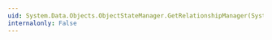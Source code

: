 ```yaml
---
uid: System.Data.Objects.ObjectStateManager.GetRelationshipManager(System.Object)
internalonly: False
---
```

